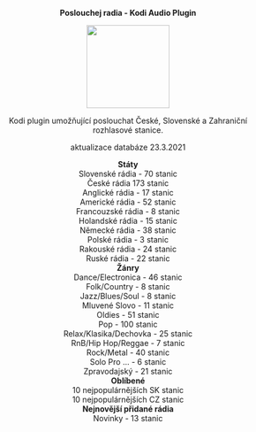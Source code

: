 <p align="center"><b> Poslouchej radia - Kodi Audio Plugin</b></p>
<p align="center">
  <img width="150" height="150" src="https://i46.servimg.com/u/f46/19/40/01/67/icon11.png">
</p>
<p align="center">Kodi plugin umožňující poslouchat České, Slovenské a Zahraniční rozhlasové stanice.<br>
<p align="center">
aktualizace databáze 23.3.2021
</p>
<p align="center"><b> Státy</b><br>
Slovenské rádia - 70 stanic<br>
České rádia 173 stanic<br>
Anglické rádia - 17 stanic<br>
Americké rádia - 52 stanic<br>
Francouzské rádia - 8 stanic<br>
Holandské rádia - 15 stanic<br>
Německé rádia - 38 stanic<br>
Polské rádia - 3 stanic<br>
Rakouské rádia - 24 stanic<br>
Ruské rádia - 22 stanic<br>
<b>Žánry</b><br>
Dance/Electronica - 46 stanic<br>
Folk/Country - 8 stanic<br>
Jazz/Blues/Soul - 8 stanic<br>
Mluvené Slovo - 11 stanic<br>
Oldies - 51 stanic<br>
Pop - 100 stanic<br>
Relax/Klasika/Dechovka - 25 stanic<br>
RnB/Hip Hop/Reggae  - 7 stanic<br>
Rock/Metal - 40 stanic<br>
Solo Pro ... - 6 stanic<br>
Zpravodajský - 21 stanic<br>
<b>Oblíbené</b><br>
10 nejpopulárnějších SK stanic<br>
10 nejpopulárnějších CZ stanic<br>
<b>Nejnovější přidané rádia</b><br>
Novinky - 13 stanic</p>
